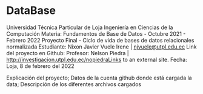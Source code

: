 # DataBase
Universidad Técnica Particular de Loja
Ingeniería en Ciencias de la Computación
Materia: Fundamentos de Base de Datos - Octubre 2021 - Febrero 2022
Proyecto Final - Ciclo de vida de bases de datos relacionales normalizada
Estudiante: Nixon Javier Vuele Irene | njvuele@utpl.edu.ec
Link del proyecto en Github: 
Profesor: Nelson Piedra | http://investigacion.utpl.edu.ec/nopiedraLinks to an external site.
Fecha: Loja, 8 de febrero del 2022

Explicación del proyecto;
Datos de la cuenta github donde está cargada la data;
Descripción de los diferentes archivos cargados
